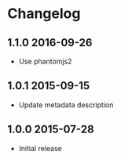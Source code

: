 # Changelog

## 1.1.0 2016-09-26

- Use phantomjs2 

## 1.0.1 2015-09-15

- Update metadata description

## 1.0.0 2015-07-28

- Initial release
